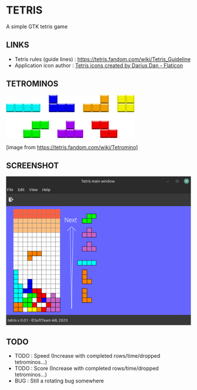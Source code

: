 # TETRIS

A simple GTK tetris game

## LINKS

* Tetris rules (guide lines) : https://tetris.fandom.com/wiki/Tetris_Guideline
* Application icon author : <a href="https://www.flaticon.com/free-icons/tetris" title="tetris icons">Tetris icons created by Darius Dan - Flaticon</a>

## TETROMINOS

![tetromino](assets/tetromino.png)

[image from https://tetris.fandom.com/wiki/Tetromino]

## SCREENSHOT

![screenshot](assets/screenshot.png)

## TODO

* TODO : Speed (Increase with completed rows/time/dropped tetrominos...)
* TODO : Score (Increase with completed rows/time/dropped tetrominos...)
* BUG : Still a rotating bug somewhere